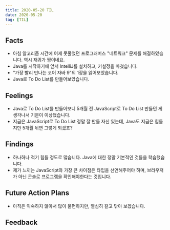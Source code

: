 ```yaml
---
title: 2020-05-20 TIL
date: 2020-05-20
tag: [TIL]
---
```


## Facts

- 아침 알고리즘 시간에 어제 못풀었던 프로그래머스 "네트워크" 문제를 해결하였습니다. 역시 재귀가 짱이네요.
- Java를 시작하기에 앞서 IntelliJ를 설치하고, 키설정을 마쳤습니다.
- "가장 빨리 만나는 코어 자바 9"의 1장을 읽어보았습니다.
- Java로 To Do List를 만들어보았습니다.

## Feelings

- Java로 To Do List를 만들어보니 5개월 전 JavaScript로 To Do List 만들던 게 생각나서 기분이 이상했습니다.
- 지금은 JavaScript로 To Do List 정말 잘 만들 자신 있는데, Java도 지금은 힘들지만 5개월 뒤면 그렇게 되겠죠?

## Findings

- 하나하나 적기 힘들 정도로 많습니다. Java에 대한 정말 기본적인 것들을 학습했습니다.
- 제가 느끼는 JavaScript와 가장 큰 차이점은 타입을 선언해주어야 하며, 브라우저가 아닌 콘솔로 프로그램을 확인해야한다는 것입니다.

## Future Action Plans

- 아직은 익숙하지 않아서 많이 불편하지만, 열심히 갈고 닦아 보겠습니다.

## Feedback
